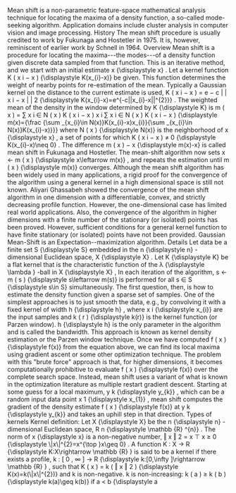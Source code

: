 Mean shift is a non-parametric feature-space mathematical analysis
technique for locating the maxima of a density function, a so-called
mode-seeking algorithm. Application domains include cluster analysis in
computer vision and image processing. History The mean shift procedure
is usually credited to work by Fukunaga and Hostetler in 1975. It is,
however, reminiscent of earlier work by Schnell in 1964. Overview Mean
shift is a procedure for locating the maxima---the modes---of a density
function given discrete data sampled from that function. This is an
iterative method, and we start with an initial estimate x
{\\displaystyle x} . Let a kernel function K ( x i − x ) {\\displaystyle
K(x\_{i}-x)} be given. This function determines the weight of nearby
points for re-estimation of the mean. Typically a Gaussian kernel on the
distance to the current estimate is used, K ( x i − x ) = e − c \| \| x
i − x \| \| 2 {\\displaystyle K(x\_{i}-x)=e\^{-c\|\|x\_{i}-x\|\|\^{2}}}
. The weighted mean of the density in the window determined by K
{\\displaystyle K} is m ( x ) = ∑ x i ∈ N ( x ) K ( x i − x ) x i ∑ x i
∈ N ( x ) K ( x i − x ) {\\displaystyle m(x)={\\frac {\\sum
\_{x\_{i}\\in N(x)}K(x\_{i}-x)x\_{i}}{\\sum \_{x\_{i}\\in
N(x)}K(x\_{i}-x)}}} where N ( x ) {\\displaystyle N(x)} is the
neighborhood of x {\\displaystyle x} , a set of points for which K ( x i
− x ) ≠ 0 {\\displaystyle K(x\_{i}-x)\\neq 0} . The difference m ( x ) −
x {\\displaystyle m(x)-x} is called mean shift in Fukunaga and
Hostetler. The mean-shift algorithm now sets x ← m ( x ) {\\displaystyle
x\\leftarrow m(x)} , and repeats the estimation until m ( x )
{\\displaystyle m(x)} converges. Although the mean shift algorithm has
been widely used in many applications, a rigid proof for the convergence
of the algorithm using a general kernel in a high dimensional space is
still not known. Aliyari Ghassabeh showed the convergence of the mean
shift algorithm in one dimension with a differentiable, convex, and
strictly decreasing profile function. However, the one-dimensional case
has limited real world applications. Also, the convergence of the
algorithm in higher dimensions with a finite number of the stationary
(or isolated) points has been proved. However, sufficient conditions for
a general kernel function to have finite stationary (or isolated) points
have not been provided. Gaussian Mean-Shift is an
Expectation--maximization algorithm. Details Let data be a finite set S
{\\displaystyle S} embedded in the n {\\displaystyle n} -dimensional
Euclidean space, X {\\displaystyle X} . Let K {\\displaystyle K} be a
flat kernel that is the characteristic function of the λ {\\displaystyle
\\lambda } -ball in X {\\displaystyle X} , In each iteration of the
algorithm, s ← m ( s ) {\\displaystyle s\\leftarrow m(s)} is performed
for all s ∈ S {\\displaystyle s\\in S} simultaneously. The first
question, then, is how to estimate the density function given a sparse
set of samples. One of the simplest approaches is to just smooth the
data, e.g., by convolving it with a fixed kernel of width h
{\\displaystyle h} , where x i {\\displaystyle x\_{i}} are the input
samples and k ( r ) {\\displaystyle k(r)} is the kernel function (or
Parzen window). h {\\displaystyle h} is the only parameter in the
algorithm and is called the bandwidth. This approach is known as kernel
density estimation or the Parzen window technique. Once we have computed
f ( x ) {\\displaystyle f(x)} from the equation above, we can find its
local maxima using gradient ascent or some other optimization technique.
The problem with this \"brute force\" approach is that, for higher
dimensions, it becomes computationally prohibitive to evaluate f ( x )
{\\displaystyle f(x)} over the complete search space. Instead, mean
shift uses a variant of what is known in the optimization literature as
multiple restart gradient descent. Starting at some guess for a local
maximum, y k {\\displaystyle y\_{k}} , which can be a random input data
point x 1 {\\displaystyle x\_{1}} , mean shift computes the gradient of
the density estimate f ( x ) {\\displaystyle f(x)} at y k
{\\displaystyle y\_{k}} and takes an uphill step in that direction.
Types of kernels Kernel definition: Let X {\\displaystyle X} be the n
{\\displaystyle n} -dimensional Euclidean space, R n {\\displaystyle
\\mathbb {R} \^{n}} . The norm of x {\\displaystyle x} is a non-negative
number, ‖ x ‖ 2 = x ⊤ x ≥ 0 {\\displaystyle \\\|x\\\|\^{2}=x\^{\\top
}x\\geq 0} . A function K : X → R {\\displaystyle K:X\\rightarrow
\\mathbb {R} } is said to be a kernel if there exists a profile, k : \[
0 , ∞ \] → R {\\displaystyle k:\[0,\\infty \]\\rightarrow \\mathbb {R} }
, such that K ( x ) = k ( ‖ x ‖ 2 ) {\\displaystyle
K(x)=k(\\\|x\\\|\^{2})} and k is non-negative. k is non-increasing: k (
a ) ≥ k ( b ) {\\displaystyle k(a)\\geq k(b)} if a \< b {\\displaystyle
a
